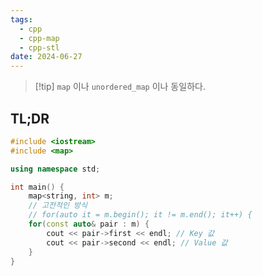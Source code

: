 ```yaml
---
tags:
  - cpp
  - cpp-map
  - cpp-stl
date: 2024-06-27
---
```

> [!tip] `map` 이나 `unordered_map` 이나 동일하다.

## TL;DR

```cpp
#include <iostream>
#include <map>

using namespace std;

int main() {
	map<string, int> m;
	// 고전적인 방식
	// for(auto it = m.begin(); it != m.end(); it++) {
	for(const auto& pair : m) {
		cout << pair->first << endl; // Key 값
		cout << pair->second << endl; // Value 값
	}
}
```